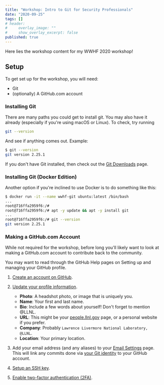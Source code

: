 ```yaml
---
title: "Workshop: Intro to Git for Security Professionals"
date: "2020-09-25"
tags: []
# header:
#     overlay_image: ""
#     show_overlay_excerpt: false
published: true
---
```


Here lies the workshop content for my WWHF 2020 workshop!

## Setup

To get set up for the workshop, you will need:

- Git
- (optionally) A GitHub.com account

### Installing Git

There are many paths you could get to install git. You may also have it already (especially if you're using macOS or Linux). To check, try running

```sh
git --version
```

And see if anything comes out. Example:

```sh
$ git --version
git version 2.25.1
```

If you don't have Git installed, then check out the [Git Downloads](https://git-scm.com/downloads) page.

### Installing Git (Docker Edition)

Another option if you're inclined to use Docker is to do something like this:

```sh
$ docker run -it --name wwhf-git ubuntu:latest /bin/bash
...
root@716ffa2959f6:/#
root@716ffa2959f6:/# apt -y update && apt -y install git
...
root@716ffa2959f6:/# git --version
git version 2.25.1
```

### Making a GitHub.com Account

While not required for the workshop, before long you'll likely want to look at making a GitHub.com account to contribute back to the community.

You may want to read through the GitHub Help pages on Setting up and managing your GitHub profile.

1. [Create an account on GitHub](https://github.com/join).

2. [Update your profile information](https://github.com/settings/profile).

    - **Photo**: A headshot photo, or image that is uniquely you.
    - **Name**: Your first and last name.
    - **Bio**: Include a few words about yourself! Don't forget to mention @LLNL.
    - **URL**: This might be your [people.llnl.gov](https://people.llnl.gov) page, or a personal website if you prefer.
    - **Company**: Probably `Lawrence Livermore National Laboratory, @LLNL`.
    - **Location**: Your primary location.

3. Add your email address (and any aliases) to your [Email Settings](https://github.com/settings/emails) page. This will link any commits done via [your Git identity](https://git-scm.com/book/en/v2/Getting-Started-First-Time-Git-Setup#Your-Identity) to your GitHub account.

4. [Setup an SSH key](https://docs.github.com/articles/generating-an-ssh-key/).

5. [Enable two-factor authentication (2FA)](https://github.com/settings/security).
